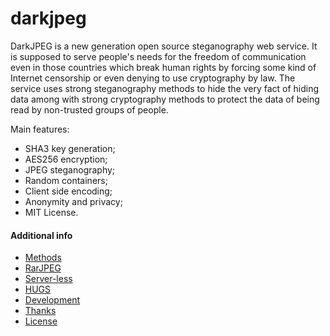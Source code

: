 darkjpeg
========

DarkJPEG is a new generation open source steganography web service. It is supposed to serve people's needs for the freedom of communication even in those countries which break human rights by forcing some kind of Internet censorship or even denying to use cryptography by law. The service uses strong steganography methods to hide the very fact of hiding data among with strong cryptography methods to protect the data of being read by non-trusted groups of people.

Main features:
- SHA3 key generation;
- AES256 encryption;
- JPEG steganography;
- Random containers;
- Client side encoding;
- Anonymity and privacy;
- MIT License.

#### Additional info

- [Methods](https://github.com/darkjpeg/darkjpeg.github.io/wiki/darkjpeg)
- [RarJPEG](https://github.com/darkjpeg/darkjpeg.github.io/wiki/darkjpeg#rarjpeg-support)
- [Server-less](https://github.com/darkjpeg/darkjpeg.github.io/wiki/darkjpeg#server-less)
- [HUGS](https://github.com/darkjpeg/darkjpeg.github.io/wiki/darkjpeg#hugs-support)
- [Development](https://github.com/darkjpeg/darkjpeg.github.io/wiki/darkjpeg#developers-guide)
- [Thanks](https://github.com/darkjpeg/darkjpeg.github.io/wiki/darkjpeg#thanks-to)
- [License](https://github.com/darkjpeg/darkjpeg.github.io/wiki/darkjpeg#license)
